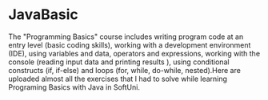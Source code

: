 # JavaBasic
The "Programming Basics" course includes writing program code at an entry level (basic coding skills), working with a development environment (IDE), using variables and data, operators and expressions, working with the console (reading input data and printing results ), using conditional constructs (if, if-else) and loops (for, while, do-while, nested).Here are uploaded almost all the exercises that I had to solve while learning Programing Basics with Java in SoftUni.
